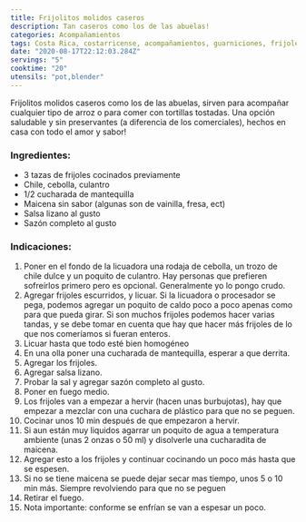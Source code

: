 ```yaml
---
title: Frijolitos molidos caseros
description: Tan caseros como los de las abuelas!
categories: Acompañamientos
tags: Costa Rica, costarricense, acompañamientos, guarniciones, frijoles, molidos
date: "2020-08-17T22:12:03.284Z"
servings: "5"
cooktime: "20"
utensils: "pot,blender"
---
```

Frijolitos molidos caseros como los de las abuelas, sirven para acompañar cualquier tipo de arroz o para comer con tortillas tostadas. Una opción saludable y sin preservantes (a diferencia de los comerciales), hechos en casa con todo el amor y sabor!

### Ingredientes:

- 3 tazas de frijoles cocinados previamente
- Chile, cebolla, culantro
- 1/2 cucharada de mantequilla
- Maicena sin sabor (algunas son de vainilla, fresa, ect)
- Salsa lizano al gusto
- Sazón completo al gusto

### Indicaciones:

1. Poner en el fondo de la licuadora una rodaja de cebolla, un trozo de chile dulce y un poquito de culantro. Hay personas que prefieren sofreírlos primero pero es opcional. Generalmente yo lo pongo crudo.
2. Agregar frijoles escurridos, y licuar. Si la licuadora o procesador se pega, podemos agregar un poquito de caldo poco a poco apenas como para que pueda girar. Si son muchos frijoles podemos hacer varias tandas, y se debe tomar en cuenta que hay que hacer más frijoles de lo que nos comeríamos si fueran enteros.
3. Licuar hasta que todo esté bien homogéneo 
4. En una olla poner una cucharada de mantequilla, esperar a que derrita. 
5. Agregar los frijoles. 
6. Agregar salsa lizano. 
7. Probar la sal y agregar sazón completo al gusto. 
8. Poner en fuego medio. 
9. Los frijoles van a empezar a hervir (hacen unas burbujotas), hay que empezar a mezclar con una cuchara de plástico para que no se peguen. 
10. Cocinar unos 10 min después de que empezaron a hervir.
11. Si aun están muy liquidos agarrar un poquito de agua a temperatura ambiente (unas 2 onzas o 50 ml) y disolverle una cucharadita de maicena.
12. Agregar esto a los frijoles y continuar cocinando un poco más hasta que se espesen.
13. Si no se tiene maicena se puede dejar secar mas tiempo, unos 5 o 10 min más. Siempre revolviendo para que no se peguen
14. Retirar el fuego. 
15. Nota importante: conforme se enfrían se van a espesar un poco.